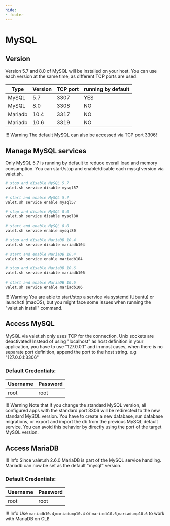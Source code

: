 ```yaml
---
hide:
- footer
---
```


# MySQL

## Version

Version 5.7 and 8.0 of MySQL will be installed on your host. You can use each version at the same time, as different TCP ports are used.


| Type    | Version | TCP port |running by default|
|---------|---------|----------|-------|
| MySQL   | 5.7     | 3307     |YES|
| MySQL   | 8.0     | 3308     |NO|
| Mariadb | 10.4    | 3317     |NO|
| Mariadb | 10.6    | 3319     |NO|


!!! Warning
    The default MySQL can also be accessed via TCP port <string>3306</strong>!


## Manage MySQL services

Only MySQL 5.7 is running by default to reduce overall load and memory consumption. You can start/stop and enable/disable each mysql version via valet.sh.

```bash
# stop and disable MySQL 5.7
valet.sh service disable mysql57
 
# start and enable MySQL 5.7
valet.sh service enable mysql57
 
# stop and disable MySQL 8.0
valet.sh service disable mysql80
 
# start and enable MySQL 8.0
valet.sh service enable mysql80
 
# stop and disable MariaDB 10.4
valet.sh service disable mariadb104
 
# start and enable MariaDB 10.4
valet.sh service enable mariadb104

# stop and disable MariaDB 10.6
valet.sh service disable mariadb106
 
# start and enable MariaDB 10.6
valet.sh service enable mariadb106
```

!!! Warning
    You are able to start/stop a service via systemd (Ubuntu) or launchctl (macOS), but you might face some issues when running the "valet.sh install" command. 


## Access MySQL

MySQL via valet.sh only uses TCP for the connection. Unix sockets are deactivated! Instead of using "localhost" as host definition in your application, you have to use "127.0.0.1" and in most cases, when there is no separate port definition,  append the port to the host string. e.g "127.0.0.1:3306"

### Default Credentials:

| Username | Password |
|----------|----------|
| root     | root     |

!!! Warning
    Note that if you change the standard MySQL version, all configured apps with the standard port 3306 will be redirected to the new standard MySQL version. You have to create a new database, run database migrations, or export and import the db from the previous MySQL default service. You can avoid this behavior by directly using the port of the target MySQL version.


## Access MariaDB

!!! Info
    Since valet.sh 2.6.0 MariaDB is part of the MySQL service handling. Mariadb can now be set as the default "mysql" version.

### Default Credentials:

| Username | Password |
|----------|----------|
| root     | root     |

!!! Info
    Use `mariadb10.4`,`mariadump10.4` or `mariadb10.6`,`mariadump10.6` to work with MariaDB on CLI!
